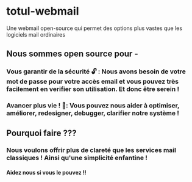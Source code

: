 # totul-webmail
Une webmail open-source qui permet des options plus vastes que les logiciels mail ordinaires
## Nous sommes open source pour -
### Vous garantir de la sécurité 🔓 : Nous avons besoin de votre mot de passe pour votre accès email et vous pouvez très facilement en verifier son utilisation. Et donc être serein !
### Avancer plus vie ! 🐰: Vous pouvez nous aider à optimiser, améliorer, redesigner, debugger, clarifier notre système !
## Pourquoi faire ???
### Nous voulons offrir plus de clareté que les services mail classiques ! Ainsi qu'une simplicité enfantine !
#### Aidez nous si vous le pouvez !!

